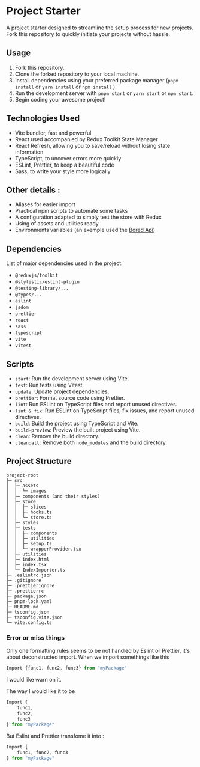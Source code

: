 # Project Starter

A project starter designed to streamline the setup process for new projects. Fork this repository to quickly initiate your projects without hassle.

## Usage

1. Fork this repository.
2. Clone the forked repository to your local machine.
3. Install dependencies using your preferred package manager (`pnpm install` or `yarn install` or `npm install` ).
4. Run the development server with `pnpm start` or `yarn start` or `npm start`.
5. Begin coding your awesome project!

## Technologies Used

- Vite bundler, fast and powerful
- React used accompanied by Redux Toolkit State Manager
- React Refresh, allowing you to save/reload without losing state information
- TypeScript, to uncover errors more quickly
- ESLint, Prettier, to keep a beautiful code
- Sass, to write your style more logically

## Other details :

- Aliases for easier import
- Practical npm scripts to automate some tasks
- A configuration adapted to simply test the store with Redux
- Using of assets and utilities ready
- Environments variables (an exemple used the [Bored Api](https://www.boredapi.com/))

## Dependencies

List of major dependencies used in the project:

- `@reduxjs/toolkit`
- `@stylistic/eslint-plugin`
- `@testing-library/...`
- `@types/...`
- `eslint`
- `jsdom`
- `prettier`
- `react`
- `sass`
- `typescript`
- `vite`
- `vitest`

## Scripts

- `start`: Run the development server using Vite.
- `test`: Run tests using Vitest.
- `update`: Update project dependencies.
- `prettier`: Format source code using Prettier.
- `lint`: Run ESLint on TypeScript files and report unused directives.
- `lint & fix`: Run ESLint on TypeScript files, fix issues, and report unused directives.
- `build`: Build the project using TypeScript and Vite.
- `build-preview`: Preview the built project using Vite.
- `clean`: Remove the build directory.
- `clean:all`: Remove both `node_modules` and the build directory.

## Project Structure

```
project-root
├─ src
│  ├─ assets
│  │  └─ images
│  ├─ components (and their styles)
│  ├─ store
│  │  ├─ slices
│  │  ├─ hooks.ts
│  │  └─ store.ts
│  ├─ styles
│  ├─ tests
│  │  ├─ components
│  │  ├─ utilities
│  │  ├─ setup.ts
│  │  └─ wrapperProvider.tsx
│  ├─ utilities
│  ├─ index.html
│  ├─ index.tsx
│  └─ IndexImporter.ts
├─ .eslintrc.json
├─ .gitignore
├─ .prettierignore
├─ .prettierrc
├─ package.json
├─ pnpm-lock.yaml
├─ README.md
├─ tsconfig.json
├─ tsconfig.vite.json
└─ vite.config.ts
```

### Error or miss things
Only one formatting rules seems to be not handled by Eslint or Prettier, it's about deconstructed import.
When we import somethings like this

```js
Import {func1, func2, func3} from "myPackage"
```
I would like warn on it.

The way I would like it to be
```js
Import {
    func1,
    func2,
    func3
} from "myPackage"
```

But Eslint and Prettier transfome it into :
```js
Import {
    func1, func2, func3
} from "myPackage"
```